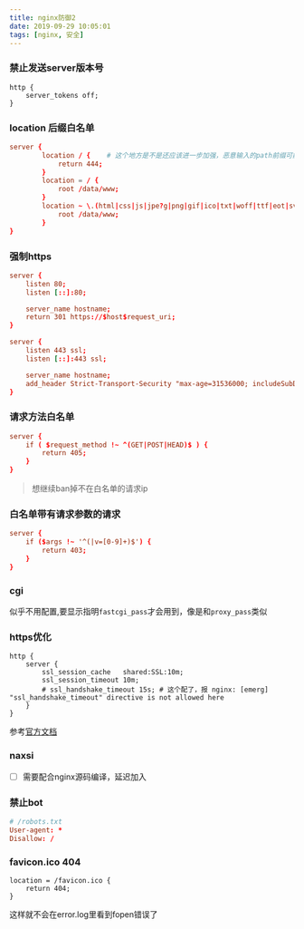 ```yaml
---
title: nginx防御2
date: 2019-09-29 10:05:01
tags: [nginx, 安全]
---
```



### 禁止发送server版本号

```
http {
    server_tokens off;
}
```


### location 后缀白名单

```conf
server {
        location / {    # 这个地方是不是还应该进一步加强，恶意输入的path前缀可能不是`/`，比如`0x01`
            return 444;
        }
        location = / {
            root /data/www;
        }
        location ~ \.(html|css|js|jpe?g|png|gif|ico|txt|woff|ttf|eot|svg)$ {
            root /data/www;
        }
}
```


### 强制https

```conf
server {
    listen 80;
    listen [::]:80;

    server_name hostname;
    return 301 https://$host$request_uri;
}

server {
    listen 443 ssl;
    listen [::]:443 ssl;

    server_name hostname;
    add_header Strict-Transport-Security "max-age=31536000; includeSubDomains"; # 另有always参数
}
```


### 请求方法白名单

```conf
server {
    if ( $request_method !~ ^(GET|POST|HEAD)$ ) {
        return 405;
    }
}
```

> 想继续ban掉不在白名单的请求ip


### 白名单带有请求参数的请求

```conf
server {
    if ($args !~ '^(|v=[0-9]+)$') {
        return 403;
    }
}
```

### cgi

似乎不用配置,要显示指明`fastcgi_pass`才会用到，像是和`proxy_pass`类似

### https优化

```
http {
    server {
        ssl_session_cache   shared:SSL:10m;
        ssl_session_timeout 10m;
        # ssl_handshake_timeout 15s; # 这个配了，报 nginx: [emerg] "ssl_handshake_timeout" directive is not allowed here
    }
}
```

参考[官方文档][1]


### naxsi

- [ ] 需要配合nginx源码编译，延迟加入

### 禁止bot

```conf
# /robots.txt
User-agent: *
Disallow: /
```

### favicon.ico 404

```
location = /favicon.ico {
    return 404;
}
```

这样就不会在error.log里看到fopen错误了


[1]: https://docs.nginx.com/nginx/admin-guide/security-controls/terminating-ssl-http/#https-server-optimization
